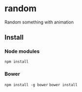 random
======

Random something with animation

## Install

### Node modules
`npm install`


### Bower
`npm install -g bower`
`bower install`
